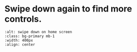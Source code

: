 # Swipe down again to find more controls.

```{image} basic-controls-swipe.png
:alt: swipe down on home screen
:class: bg-primary mb-1
:width: 400px
:align: center
```

